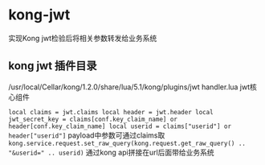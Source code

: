 # kong-jwt
实现Kong jwt检验后将相关参数转发给业务系统

## kong jwt 插件目录
/usr/local/Cellar/kong/1.2.0/share/lua/5.1/kong/plugins/jwt
handler.lua jwt核心组件

``
  local claims = jwt.claims
  local header = jwt.header
  local jwt_secret_key = claims[conf.key_claim_name] or header[conf.key_claim_name]
  local userid = claims["userid"] or header["userid"]
``
payload中参数可通过claims取
``
  kong.service.request.set_raw_query(kong.request.get_raw_query() .. "&userid=" .. userid)
``
通过kong api拼接在url后面带给业务系统
